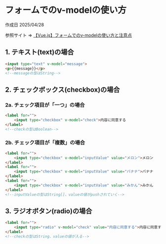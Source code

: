 # フォームでのv-modelの使い方

作成日 2025/04/28

参照サイト => [【Vue.js】フォームでのv-modelの使い方と注意点](https://corecolors.net/v-model_form/)

## 1. テキスト(text)の場合

```html
<input type="text" v-model="message">
<p>{{message}}</p>
<!--messageの型はString-->
```

## 2. チェックボックス(checkbox)の場合

### 2a. チェック項目が「一つ」の場合

```html
<label for="">
    <input type="checkbox" v-model="check">内容に同意する
</label>
<!--checkの型はBoolean-->
```

### 2b. チェック項目が「複数」の場合

```html
<label for="">
    <input type="checkbox" v-model="inputValue" value="メロン">メロン
</label>
<label for="">
    <input type="checkbox" v-model="inputValue" value="バナナ">バナナ
</label>
<label for="">
    <input type="checkbox" v-model="inputValue" value="みかん">みかん
</label>
<!--inputValueの型はString[]、valueの値がpushされていく-->
```

## 3. ラジオボタン(radio)の場合

```html
<label for="">
    <input type="radio" v-model="check" value="内容に同意する">内容に同意する
</label>
<!--checkの型はString、valueの値が入る-->
```
